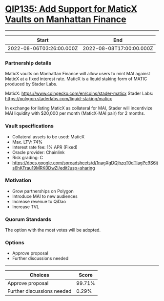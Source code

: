 
# [QIP135: Add Support for MaticX Vaults on Manhattan Finance](https://snapshot.org/#/qidao.eth/proposal/0xef39bb802b705d7d2095f96f4cfa4dd6f7736da5ef19f946b80d7a89001abf4a)

---
| Start | End |
| --- | --- |
| 2022-08-06T03:26:00.000Z | 2022-08-08T17:00:00.000Z |


### Partnership details

MaticX vaults on Manhattan Finance will allow users to mint MAI against MaticX at a fixed interest rate. MaticX is a liquid staking form of MATIC produced by Stader Labs.

MaticX: https://www.coingecko.com/en/coins/stader-maticx
Stader Labs: https://polygon.staderlabs.com/liquid-staking/maticx

In exchange for listing MaticX as collateral for MAI, Stader will incentivize MAI liquidity with $20,000 per month (MaticX-MAI pair) for 2 months.

### Vault specifications

* Collateral assets to be used: MaticX
* Max. LTV: 74%
* Interest rate fee: 1% APR (Fixed)
* Oracle provider: Chainlink
* Risk grading: C
* https://docs.google.com/spreadsheets/d/1nagXgDQjhzqT0dTIagPc9S6ijs6hKFrau19MRK0DwZI/edit?usp=sharing

### Motivation

* Grow partnerships on Polygon
* Introduce MAI to new audiences
* Increase revenue to QiDao
* Increase TVL

### Quorum Standards

The option with the most votes will be adopted.

### Options

* Approve proposal
* Further discussions needed

---
| Choices | Score |
| --- | --- |
| Approve proposal | 99.71% |
| Further discussions needed | 0.29% |

